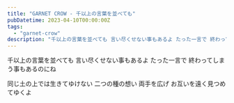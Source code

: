 ```yaml
---
title: "GARNET CROW - 千以上の言葉を並べても"
pubDatetime: 2023-04-10T00:00:00Z
tags:
  - "garnet-crow"
description: "千以上の言葉を並べても 言い尽くせない事もあるよ たった一言で 終わってしまう事もあるのにね"
---
```


千以上の言葉を並べても
言い尽くせない事もあるよ
たった一言で
終わってしまう事もあるのにね

同じ土の上では生きてゆけない
二つの種の想い
両手を広げ
お互いを遠く見つめてゆくよ
